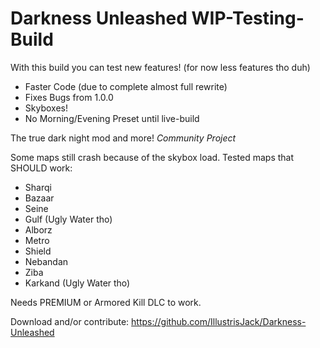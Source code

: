 # Darkness Unleashed WIP-Testing-Build
With this build you can test new features! (for now less features tho duh)
- Faster Code (due to complete almost full rewrite)
- Fixes Bugs from 1.0.0
- Skyboxes!
- No Morning/Evening Preset until live-build


The true dark night mod and more!
*Community Project*


Some maps still crash because of the skybox load.
Tested maps that SHOULD work:
- Sharqi
- Bazaar
- Seine
- Gulf (Ugly Water tho)
- Alborz
- Metro
- Shield
- Nebandan
- Ziba
- Karkand (Ugly Water tho)


Needs PREMIUM or Armored Kill DLC to work.


Download and/or contribute:
https://github.com/IllustrisJack/Darkness-Unleashed


